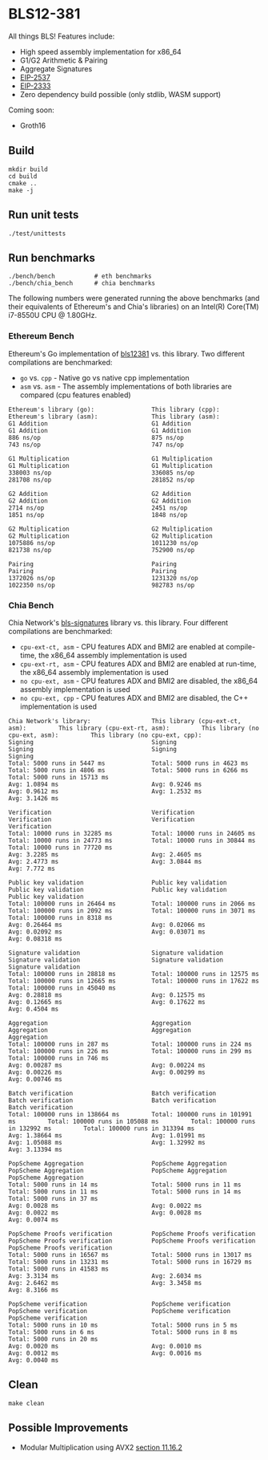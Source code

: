 # BLS12-381
All things BLS! Features include:

- High speed assembly implementation for x86_64
- G1/G2 Arithmetic & Pairing
- Aggregate Signatures
- [EIP-2537](https://eips.ethereum.org/EIPS/eip-2537)
- [EIP-2333](https://eips.ethereum.org/EIPS/eip-2333)
- Zero dependency build possible (only stdlib, WASM support)

Coming soon:
- Groth16

## Build
```
mkdir build
cd build
cmake ..
make -j
```

## Run unit tests
```
./test/unittests
```

## Run benchmarks
```
./bench/bench           # eth benchmarks
./bench/chia_bench      # chia benchmarks
```
The following numbers were generated running the above benchmarks (and their equivalents of Ethereum's and Chia's libraries) on an Intel(R) Core(TM) i7-8550U CPU @ 1.80GHz.

### Ethereum Bench
Ethereum's Go implementation of [bls12381](https://github.com/ethereum/go-ethereum/tree/master/crypto/bls12381) vs. this library. Two different compilations are benchmarked:
- `go` vs. `cpp` - Native go vs native cpp implementation
- `asm` vs. `asm` - The assembly implementations of both libraries are compared (cpu features enabled)
```
Ethereum's library (go):                This library (cpp):                     Ethereum's library (asm):               This library (asm):
G1 Addition                             G1 Addition                             G1 Addition                             G1 Addition
886 ns/op                               875 ns/op                               743 ns/op                               747 ns/op

G1 Multiplication                       G1 Multiplication                       G1 Multiplication                       G1 Multiplication
338003 ns/op                            336085 ns/op                            281708 ns/op                            281852 ns/op

G2 Addition                             G2 Addition                             G2 Addition                             G2 Addition
2714 ns/op                              2451 ns/op                              1851 ns/op                              1848 ns/op

G2 Multiplication                       G2 Multiplication                       G2 Multiplication                       G2 Multiplication
1075886 ns/op                           1011230 ns/op                           821738 ns/op                            752900 ns/op

Pairing                                 Pairing                                 Pairing                                 Pairing
1372026 ns/op                           1231320 ns/op                           1022350 ns/op                           982783 ns/op
```
### Chia Bench
Chia Network's [bls-signatures](https://github.com/Chia-Network/bls-signatures) library vs. this library. Four different compilations are benchmarked:
- `cpu-ext-ct, asm` - CPU features ADX and BMI2 are enabled at compile-time, the x86_64 assembly implementation is used
- `cpu-ext-rt, asm` - CPU features ADX and BMI2 are enabled at run-time, the x86_64 assembly implementation is used
- `no cpu-ext, asm` - CPU features ADX and BMI2 are disabled, the x86_64 assembly implementation is used
- `no cpu-ext, cpp` - CPU features ADX and BMI2 are disabled, the C++ implementation is used
```
Chia Network's library:                 This library (cpu-ext-ct, asm):         This library (cpu-ext-rt, asm):         This library (no cpu-ext, asm):         This library (no cpu-ext, cpp):
Signing                                 Signing                                 Signing                                 Signing                                 Signing
Total: 5000 runs in 5447 ms             Total: 5000 runs in 4623 ms             Total: 5000 runs in 4806 ms             Total: 5000 runs in 6266 ms             Total: 5000 runs in 15713 ms
Avg: 1.0894 ms                          Avg: 0.9246 ms                          Avg: 0.9612 ms                          Avg: 1.2532 ms                          Avg: 3.1426 ms

Verification                            Verification                            Verification                            Verification                            Verification
Total: 10000 runs in 32285 ms           Total: 10000 runs in 24605 ms           Total: 10000 runs in 24773 ms           Total: 10000 runs in 30844 ms           Total: 10000 runs in 77720 ms
Avg: 3.2285 ms                          Avg: 2.4605 ms                          Avg: 2.4773 ms                          Avg: 3.0844 ms                          Avg: 7.772 ms

Public key validation                   Public key validation                   Public key validation                   Public key validation                   Public key validation
Total: 100000 runs in 26464 ms          Total: 100000 runs in 2066 ms           Total: 100000 runs in 2092 ms           Total: 100000 runs in 3071 ms           Total: 100000 runs in 8318 ms
Avg: 0.26464 ms                         Avg: 0.02066 ms                         Avg: 0.02092 ms                         Avg: 0.03071 ms                         Avg: 0.08318 ms

Signature validation                    Signature validation                    Signature validation                    Signature validation                    Signature validation
Total: 100000 runs in 28818 ms          Total: 100000 runs in 12575 ms          Total: 100000 runs in 12665 ms          Total: 100000 runs in 17622 ms          Total: 100000 runs in 45040 ms
Avg: 0.28818 ms                         Avg: 0.12575 ms                         Avg: 0.12665 ms                         Avg: 0.17622 ms                         Avg: 0.4504 ms

Aggregation                             Aggregation                             Aggregation                             Aggregation                             Aggregation
Total: 100000 runs in 287 ms            Total: 100000 runs in 224 ms            Total: 100000 runs in 226 ms            Total: 100000 runs in 299 ms            Total: 100000 runs in 746 ms
Avg: 0.00287 ms                         Avg: 0.00224 ms                         Avg: 0.00226 ms                         Avg: 0.00299 ms                         Avg: 0.00746 ms

Batch verification                      Batch verification                      Batch verification                      Batch verification                      Batch verification
Total: 100000 runs in 138664 ms         Total: 100000 runs in 101991 ms         Total: 100000 runs in 105088 ms         Total: 100000 runs in 132992 ms         Total: 100000 runs in 313394 ms
Avg: 1.38664 ms                         Avg: 1.01991 ms                         Avg: 1.05088 ms                         Avg: 1.32992 ms                         Avg: 3.13394 ms

PopScheme Aggregation                   PopScheme Aggregation                   PopScheme Aggregation                   PopScheme Aggregation                   PopScheme Aggregation
Total: 5000 runs in 14 ms               Total: 5000 runs in 11 ms               Total: 5000 runs in 11 ms               Total: 5000 runs in 14 ms               Total: 5000 runs in 37 ms
Avg: 0.0028 ms                          Avg: 0.0022 ms                          Avg: 0.0022 ms                          Avg: 0.0028 ms                          Avg: 0.0074 ms

PopScheme Proofs verification           PopScheme Proofs verification           PopScheme Proofs verification           PopScheme Proofs verification           PopScheme Proofs verification
Total: 5000 runs in 16567 ms            Total: 5000 runs in 13017 ms            Total: 5000 runs in 13231 ms            Total: 5000 runs in 16729 ms            Total: 5000 runs in 41583 ms
Avg: 3.3134 ms                          Avg: 2.6034 ms                          Avg: 2.6462 ms                          Avg: 3.3458 ms                          Avg: 8.3166 ms

PopScheme verification                  PopScheme verification                  PopScheme verification                  PopScheme verification                  PopScheme verification
Total: 5000 runs in 10 ms               Total: 5000 runs in 5 ms                Total: 5000 runs in 6 ms                Total: 5000 runs in 8 ms                Total: 5000 runs in 20 ms
Avg: 0.0020 ms                          Avg: 0.0010 ms                          Avg: 0.0012 ms                          Avg: 0.0016 ms                          Avg: 0.0040 ms
```

## Clean
```
make clean
```

## Possible Improvements
- Modular Multiplication using AVX2 [section 11.16.2](https://www.cs.princeton.edu/courses/archive/spr18/cos217/reading/x86-64-opt.pdf)
